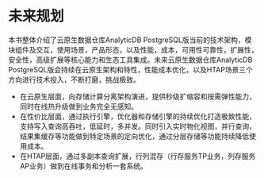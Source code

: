 # 未来规划

本书整体介绍了云原生数据仓库AnalyticDB PostgreSQL版当前的技术架构，模块组件及交互，使用场景，产品形态，以及性能，成本，可用性可靠性，扩展性，安全性，高级扩展等核心能力和生态工具集成。未来云原生数据仓库AnalyticDB PostgreSQL版会持续在云原生架构和特性，性能成本优化，以及HTAP场景三个方向进行技术投入，不断打磨，挑战极致。

-   在云原生层面，向存储计算分离架构演进，提供秒级扩缩容和按需弹性能力，同时在线热升级做到业务完全无感知。
-   在性价比层面，通过执行引擎，优化器和存储引擎的持续优化打造极致性能，支持写入查询高吞吐，低延时，多并发。同时引入实时物化视图，并行查询，结果集缓存等功能做到特定场景的定向优化，通过分层存储等功能持续降低使用成本。
-   在HTAP层面，通过多副本查询扩展，行列混存（行存服务TP业务，列存服务AP业务）做到在线事务和分析一套系统。

